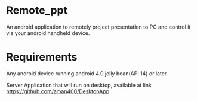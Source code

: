 Remote_ppt
==========

An android application to remotely project presentation to PC and control it via your android handheld device.


Requirements
=============

Any android device running android 4.0 jelly bean(API 14) or later.

Server Application that will run on desktop, available at link https://github.com/aman400/DesktopApp
